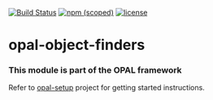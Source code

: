 [![Build Status](https://travis-ci.org/parodotdev/opal-object-finders.svg?branch=master)](https://travis-ci.org/parodotdev/opal-object-finders)  [![npm (scoped)](https://img.shields.io/npm/v/@torpadev/opal-page-object-finder.svg)](https://www.npmjs.com/package/@torpadev/opal-page-object-finder) [![license](https://img.shields.io/github/license/telligro/opal-object-finders.svg)](LICENSE)
# opal-object-finders
### This module is part of the OPAL framework
Refer to  [opal-setup](https://github.com/telligro/opal-setup) project for getting started instructions.
